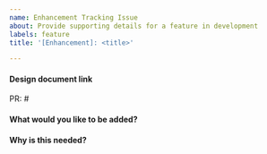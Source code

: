 ```yaml
---
name: Enhancement Tracking Issue
about: Provide supporting details for a feature in development
labels: feature
title: '[Enhancement]: <title>'

---
```

<!-- Feature requests are unlikely to make progress as fast as other issues.
-->
#### Design document link

PR: #<PR number>

#### What would you like to be added?

#### Why is this needed?
